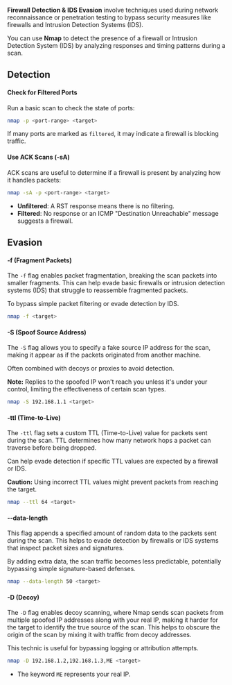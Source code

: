 **Firewall Detection & IDS Evasion** involve techniques used during network reconnaissance or penetration testing to bypass security measures like firewalls and Intrusion Detection Systems (IDS).

You can use **Nmap** to detect the presence of a firewall or Intrusion Detection System (IDS) by analyzing responses and timing patterns during a scan. 

## Detection
#### Check for Filtered Ports
Run a basic scan to check the state of ports:

```bash
nmap -p <port-range> <target>
```

If many ports are marked as `filtered`, it may indicate a firewall is blocking traffic.

#### Use ACK Scans (-sA)
ACK scans are useful to determine if a firewall is present by analyzing how it handles packets:
```bash
nmap -sA -p <port-range> <target>
```
- **Unfiltered**: A RST response means there is no filtering.
- **Filtered**: No response or an ICMP "Destination Unreachable" message suggests a firewall.

## Evasion
#### -f (Fragment Packets)

The `-f` flag enables packet fragmentation, breaking the scan packets into smaller fragments. This can help evade basic firewalls or intrusion detection systems (IDS) that struggle to reassemble fragmented packets.

To bypass simple packet filtering or evade detection by IDS.

```bash
nmap -f <target>
```

#### -S (Spoof Source Address)

The `-S` flag allows you to specify a fake source IP address for the scan, making it appear as if the packets originated from another machine.

Often combined with decoys or proxies to avoid detection.  

**Note:** Replies to the spoofed IP won't reach you unless it's under your control, limiting the effectiveness of certain scan types.

```bash
nmap -S 192.168.1.1 <target>
```

#### -ttl (Time-to-Live)

The `-ttl` flag sets a custom TTL (Time-to-Live) value for packets sent during the scan. TTL determines how many network hops a packet can traverse before being dropped.

Can help evade detection if specific TTL values are expected by a firewall or IDS.  

**Caution:** Using incorrect TTL values might prevent packets from reaching the target.

```bash
nmap --ttl 64 <target>
```

#### --data-length

This flag appends a specified amount of random data to the packets sent during the scan. This helps to evade detection by firewalls or IDS systems that inspect packet sizes and signatures.

By adding extra data, the scan traffic becomes less predictable, potentially bypassing simple signature-based defenses.

```bash
nmap --data-length 50 <target>
```

#### -D (Decoy)

The `-D` flag enables decoy scanning, where Nmap sends scan packets from multiple spoofed IP addresses along with your real IP, making it harder for the target to identify the true source of the scan. This helps to obscure the origin of the scan by mixing it with traffic from decoy addresses.

This technic is useful for bypassing logging or attribution attempts.

```bash
nmap -D 192.168.1.2,192.168.1.3,ME <target>
```
- The keyword `ME` represents your real IP.